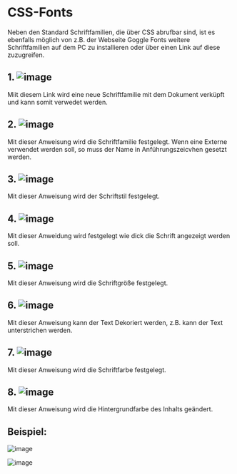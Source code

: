 # CSS-Fonts

Neben den Standard Schriftfamilien, die über CSS abrufbar sind, ist es ebenfalls möglich von z.B. der Webseite Goggle Fonts weitere Schriftfamilien auf dem PC zu installieren oder über einen Link auf diese zuzugreifen.

## 1. ![image](https://user-images.githubusercontent.com/63674539/183265354-9a50ab23-b840-422a-8d67-0b7eaf1b36ce.png)
Miit diesem Link wird eine neue Schriftfamilie mit dem Dokument verküpft und kann somit verwedet werden.

## 2. ![image](https://user-images.githubusercontent.com/63674539/183265382-8f5eea5d-ff4d-474e-9182-2192f4f49b4f.png)
Mit dieser Anweisung wird die Schriftfamilie festgelegt. Wenn eine Externe verwendet werden soll, so muss der Name in Anführungszeicvhen gesetzt werden.

## 3. ![image](https://user-images.githubusercontent.com/63674539/183265385-817d28fd-7948-458e-b75a-19e84e1145c6.png)
Mit dieser Anweisung wird der Schriftstil festgelegt.

## 4. ![image](https://user-images.githubusercontent.com/63674539/183265390-920f8ab1-422c-4eb0-8b3e-df2e53a871f2.png)
Mit dieser Anweidung wird festgelegt wie dick die Schrift angezeigt werden soll.

## 5. ![image](https://user-images.githubusercontent.com/63674539/183265394-17af33dc-a979-4866-a43b-c7fe0d81a94b.png)
Mit dieser Anweisung wird die Schriftgröße festgelegt.

## 6. ![image](https://user-images.githubusercontent.com/63674539/183267081-7fe3adc6-b436-45a6-99d7-476302e8e138.png)
Mit dieser Anweisung kann der Text Dekoriert werden, z.B. kann der Text unterstrichen werden.

## 7. ![image](https://user-images.githubusercontent.com/63674539/183266130-cf7ec3ba-e841-431e-a875-d62327d9e9f7.png)
Mit dieser Anweisung wird die Schriftfarbe festgelegt.

## 8. ![image](https://user-images.githubusercontent.com/63674539/183266143-ca42a690-e9e8-4f67-8338-3f47edac9a5b.png)
Mit dieser Anweisung wird die Hintergrundfarbe des Inhalts geändert.


## Beispiel:

![image](https://user-images.githubusercontent.com/63674539/183267044-c5d6114e-6b65-4637-aee9-b8cef0f1bb4a.png)

![image](https://user-images.githubusercontent.com/63674539/183267057-4b47b0cc-af63-4f76-ab38-66fe54fa6bda.png)
